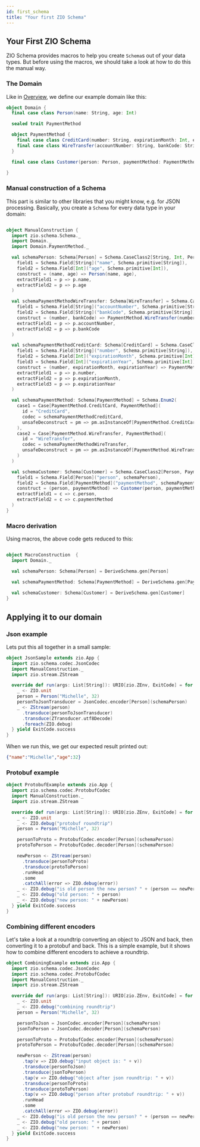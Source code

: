 ```yaml
---
id: first_schema
title: "Your first ZIO Schema"
---
```

## Your First ZIO Schema

ZIO Schema provides macros to help you create `Schema`s out of your data types. But before using the macros,
we should take a look at how to do this the manual way.

### The Domain
Like in [Overview](index.md), we define our example domain like this:

```scala
object Domain {
  final case class Person(name: String, age: Int)

  sealed trait PaymentMethod

  object PaymentMethod {
    final case class CreditCard(number: String, expirationMonth: Int, expirationYear: Int) extends PaymentMethod
    final case class WireTransfer(accountNumber: String, bankCode: String) extends PaymentMethod
  }

  final case class Customer(person: Person, paymentMethod: PaymentMethod)
  
}
```

### Manual construction of a Schema

This part is similar to other libraries that you might know, e.g. for JSON processing.
Basically, you create a `Schema` for every data type in your domain:

```scala

object ManualConstruction {
  import zio.schema.Schema._
  import Domain._
  import Domain.PaymentMethod._

  val schemaPerson: Schema[Person] = Schema.CaseClass2[String, Int, Person](
    field1 = Schema.Field[String]("name", Schema.primitive[String]),
    field2 = Schema.Field[Int]("age", Schema.primitive[Int]),
    construct = (name, age) => Person(name, age),
    extractField1 = p => p.name,
    extractField2 = p => p.age
  )

  val schemaPaymentMethodWireTransfer: Schema[WireTransfer] = Schema.CaseClass2[String, String, WireTransfer](
    field1 = Schema.Field[String]("accountNumber", Schema.primitive[String]),
    field2 = Schema.Field[String]("bankCode", Schema.primitive[String]),
    construct = (number, bankCode) => PaymentMethod.WireTransfer(number, bankCode),
    extractField1 = p => p.accountNumber,
    extractField2 = p => p.bankCode
  )

  val schemaPaymentMethodCreditCard: Schema[CreditCard] = Schema.CaseClass3[String, Int, Int, CreditCard](
    field1 = Schema.Field[String]("number", Schema.primitive[String]),
    field2 = Schema.Field[Int]("expirationMonth", Schema.primitive[Int]),
    field3 = Schema.Field[Int]("expirationYear", Schema.primitive[Int]),
    construct = (number, expirationMonth, expirationYear) => PaymentMethod.CreditCard(number, expirationMonth, expirationYear),
    extractField1 = p => p.number,
    extractField2 = p => p.expirationMonth,
    extractField3 = p => p.expirationYear
  )

  val schemaPaymentMethod: Schema[PaymentMethod] = Schema.Enum2(
    case1 = Case[PaymentMethod.CreditCard, PaymentMethod](
      id = "CreditCard",
      codec = schemaPaymentMethodCreditCard,
      unsafeDeconstruct = pm => pm.asInstanceOf[PaymentMethod.CreditCard]
    ),
    case2 = Case[PaymentMethod.WireTransfer, PaymentMethod](
      id = "WireTransfer",
      codec = schemaPaymentMethodWireTransfer,
      unsafeDeconstruct = pm => pm.asInstanceOf[PaymentMethod.WireTransfer]
    )
  )

  val schemaCustomer: Schema[Customer] = Schema.CaseClass2[Person, PaymentMethod, Customer](
    field1 = Schema.Field[Person]("person", schemaPerson),
    field2 = Schema.Field[PaymentMethod]("paymentMethod", schemaPaymentMethod),
    construct = (person, paymentMethod) => Customer(person, paymentMethod),
    extractField1 = c => c.person,
    extractField2 = c => c.paymentMethod
  )
}

```

### Macro derivation
Using macros, the above code gets reduced to this:

```scala

object MacroConstruction  {
  import Domain._

  val schemaPerson: Schema[Person] = DeriveSchema.gen[Person]

  val schemaPaymentMethod: Schema[PaymentMethod] = DeriveSchema.gen[PaymentMethod]
 
  val schemaCustomer: Schema[Customer] = DeriveSchema.gen[Customer]
}
```

## Applying it to our domain

### Json example
Lets put this all together in a small sample:
```scala
object JsonSample extends zio.App {
  import zio.schema.codec.JsonCodec
  import ManualConstruction._
  import zio.stream.ZStream

  override def run(args: List[String]): URIO[zio.ZEnv, ExitCode] = for {
    _ <- ZIO.unit
    person = Person("Michelle", 32)
    personToJsonTransducer = JsonCodec.encoder[Person](schemaPerson)
    _ <- ZStream(person)
      .transduce(personToJsonTransducer)
      .transduce(ZTransducer.utf8Decode)
      .foreach(ZIO.debug)
  } yield ExitCode.success
}
```

When we run this, we get our expected result printed out:
```json
{"name":"Michelle","age":32}
```

### Protobuf example

```scala
object ProtobufExample extends zio.App {
  import zio.schema.codec.ProtobufCodec
  import ManualConstruction._
  import zio.stream.ZStream

  override def run(args: List[String]): URIO[zio.ZEnv, ExitCode] = for {
    _ <- ZIO.unit
    _ <- ZIO.debug("protobuf roundtrip")
    person = Person("Michelle", 32)

    personToProto = ProtobufCodec.encoder[Person](schemaPerson)
    protoToPerson = ProtobufCodec.decoder[Person](schemaPerson)

    newPerson <- ZStream(person)
      .transduce(personToProto)
      .transduce(protoToPerson)
      .runHead
      .some
      .catchAll(error => ZIO.debug(error))
    _ <- ZIO.debug("is old person the new person? " + (person == newPerson).toString)
    _ <- ZIO.debug("old person: " + person)
    _ <- ZIO.debug("new person: " + newPerson)
  } yield ExitCode.success
}
```


### Combining different encoders
Let's take a look at a roundtrip converting an object to JSON and back, then converting it to a protobuf and back.
This is a simple example, but it shows how to combine different encoders to achieve a roundtrip.

```scala
object CombiningExample extends zio.App {
  import zio.schema.codec.JsonCodec
  import zio.schema.codec.ProtobufCodec
  import ManualConstruction._
  import zio.stream.ZStream

  override def run(args: List[String]): URIO[zio.ZEnv, ExitCode] = for {
    _ <- ZIO.unit
    _ <- ZIO.debug("combining roundtrip")
    person = Person("Michelle", 32)

    personToJson = JsonCodec.encoder[Person](schemaPerson)
    jsonToPerson = JsonCodec.decoder[Person](schemaPerson)

    personToProto = ProtobufCodec.encoder[Person](schemaPerson)
    protoToPerson = ProtobufCodec.decoder[Person](schemaPerson)

    newPerson <- ZStream(person)
      .tap(v => ZIO.debug("input object is: " + v))
      .transduce(personToJson)
      .transduce(jsonToPerson)
      .tap(v => ZIO.debug("object after json roundtrip: " + v))
      .transduce(personToProto)
      .transduce(protoToPerson)
      .tap(v => ZIO.debug("person after protobuf roundtrip: " + v))
      .runHead
      .some
      .catchAll(error => ZIO.debug(error))
    _ <- ZIO.debug("is old person the new person? " + (person == newPerson).toString)
    _ <- ZIO.debug("old person: " + person)
    _ <- ZIO.debug("new person: " + newPerson)
  } yield ExitCode.success
}
```

